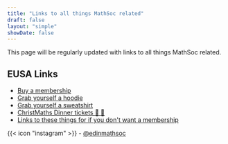 ```yaml
---
title: "Links to all things MathSoc related"
draft: false
layout: "simple"
showDate: false
---
```

This page will be regularly updated with links to all things MathSoc related.

## EUSA Links

- [Buy a membership](https://www.eusa.ed.ac.uk/shop/product/8878-)
- [Grab yourself a hoodie](https://www.eusa.ed.ac.uk/shop/product/10379-)
- [Grab yourself a sweatshirt](https://www.eusa.ed.ac.uk/shop/product/10380-)
- [ChristMaths Dinner tickets :evergreen_tree: :gift:](https://www.eusa.ed.ac.uk/shop/product/10440-)
- [Links to these things for if you don't want a membership](https://www.eusa.ed.ac.uk/shop?activity_id=233)

{{< icon "instagram" >}} - [@edinmathsoc](https://www.instagram.com/edinmathsoc/)